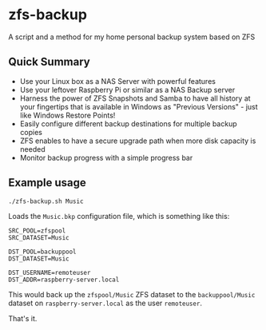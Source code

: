 # zfs-backup
A script and a method for my home personal backup system based on ZFS

## Quick Summary
- Use your Linux box as a NAS Server with powerful features
- Use your leftover Raspberry Pi or similar as a NAS Backup server
- Harness the power of ZFS Snapshots and Samba to have all history at your fingertips that is available in Windows as "Previous Versions" - just like Windows Restore Points!
- Easily configure different backup destinations for multiple backup copies
- ZFS enables to have a secure upgrade path when more disk capacity is needed
- Monitor backup progress with a simple progress bar

## Example usage
`./zfs-backup.sh Music` 

Loads the `Music.bkp` configuration file, which is something like this: 

```
SRC_POOL=zfspool
SRC_DATASET=Music

DST_POOL=backuppool
DST_DATASET=Music

DST_USERNAME=remoteuser
DST_ADDR=raspberry-server.local
```

This would back up the `zfspool/Music` ZFS dataset to the `backuppool/Music` dataset on `raspberry-server.local` as the user `remoteuser`. 

That's it. 


